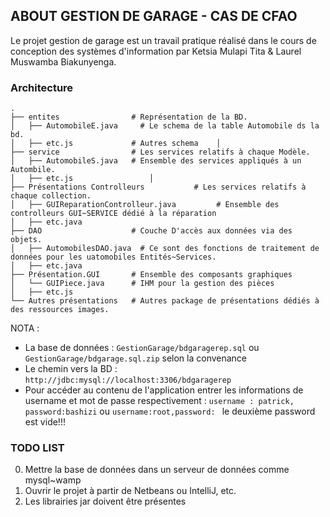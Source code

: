 ## ABOUT GESTION DE GARAGE - CAS DE CFAO
Le projet gestion de garage est un travail pratique réalisé dans le cours de conception des systèmes d'information par Ketsia Mulapi Tita & Laurel Muswamba Biakunyenga.

### Architecture 
    .
    ├── entites                # Représentation de la BD.
    │   ├── AutomobileE.java     # Le schema de la table Automobile ds la bd.
    │   ├── etc.js             # Autres schema    │
    ├── service                # Les services relatifs à chaque Modèle.
    │   ├── AutomobileS.java   # Ensemble des services appliqués à un Autombile.
    │   ├── etc.js                 │
    ├── Présentations Controlleurs           # Les services relatifs à chaque collection.
    │   ├── GUIReparationControlleur.java         # Ensemble des controlleurs GUI~SERVICE dédié à la réparation
    │   ├── etc.java            
    ├── DAO                    # Couche D'accès aux données via des objets.
    │   ├── AutomobilesDAO.java  # Ce sont des fonctions de traitement de données pour les uatomobiles Entités~Services.
    │   ├── etc.java
    ├── Présentation.GUI       # Ensemble des composants graphiques
    │   └── GUIPiece.java      # IHM pour la gestion des pièces 
    │   ├── etc.js
    └── Autres présentations   # Autres package de présentations dédiés à des ressources images.

NOTA :
*	La base de données : ```GestionGarage/bdgaragerep.sql```  ou ```GestionGarage/bdgarage.sql.zip``` selon la convenance
*	Le chemin vers la BD : ```http://jdbc:mysql://localhost:3306/bdgaragerep```
*	Pour accéder au contenu de l'application entrer les informations de username et mot de passe respectivement : ```username : patrick, password:bashizi``` ou ```username:root,password: ``` le deuxième password est vide!!!

### TODO LIST

0. Mettre la base de données dans un serveur de données comme mysql~wamp
1. Ouvrir le projet à partir de Netbeans ou IntelliJ, etc.
2. Les librairies jar doivent être présentes